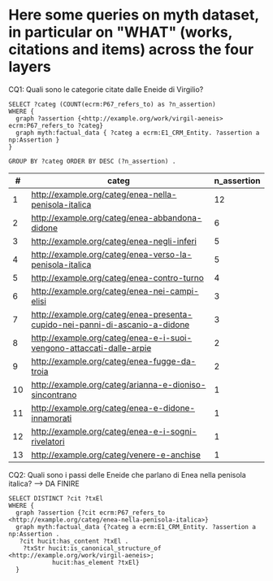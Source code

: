 # Here some queries on myth dataset, in particular on "WHAT" (works, citations and items) across the four layers

CQ1: Quali sono le categorie citate dalle Eneide di Virgilio?

```
SELECT ?categ (COUNT(ecrm:P67_refers_to) as ?n_assertion)
WHERE {
  graph ?assertion {<http://example.org/work/virgil-aeneis> ecrm:P67_refers_to ?categ}  
  graph myth:factual_data { ?categ a ecrm:E1_CRM_Entity. ?assertion a np:Assertion }
}  

GROUP BY ?categ ORDER BY DESC (?n_assertion) . 
```


| # |categ                                                                      |n_assertion|
|---|---------------------------------------------------------------------------|-----------|
|1  |http://example.org/categ/enea-nella-penisola-italica                       |12         |
|2  |http://example.org/categ/enea-abbandona-didone                             |6          |
|3  |http://example.org/categ/enea-negli-inferi                                 |5          |
|4  |http://example.org/categ/enea-verso-la-penisola-italica                    |5          |
|5  |http://example.org/categ/enea-contro-turno                                 |4          |
|6  |http://example.org/categ/enea-nei-campi-elisi                              |3          |
|7  |http://example.org/categ/enea-presenta-cupido-nei-panni-di-ascanio-a-didone|3          |
|8  |http://example.org/categ/enea-e-i-suoi-vengono-attaccati-dalle-arpie       |2          |
|9  |http://example.org/categ/enea-fugge-da-troia                               |2          |
|10 |http://example.org/categ/arianna-e-dioniso-sincontrano                     |1          |
|11 |http://example.org/categ/enea-e-didone-innamorati                          |1          |
|12 |http://example.org/categ/enea-e-i-sogni-rivelatori                         |1          |
|13 |http://example.org/categ/venere-e-anchise                                  |1          |


CQ2: Quali sono i passi delle Eneide che parlano di Enea nella penisola italica?  --> DA FINIRE

```
SELECT DISTINCT ?cit ?txEl  
WHERE {
  graph ?assertion {?cit ecrm:P67_refers_to <http://example.org/categ/enea-nella-penisola-italica>}  
  graph myth:factual_data {?categ a ecrm:E1_CRM_Entity. ?assertion a np:Assertion . 
   ?cit hucit:has_content ?txEl . 
    ?txStr hucit:is_canonical_structure_of <http://example.org/work/virgil-aeneis>; 
  			hucit:has_element ?txEl}
  }
  
  ```

